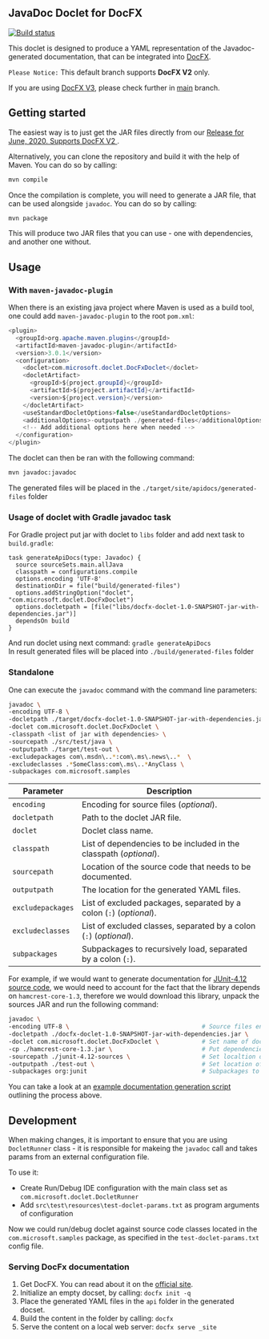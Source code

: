 
## JavaDoc Doclet for DocFX

[![Build status](https://apidrop.visualstudio.com/Toolshed/_apis/build/status/Toolshed-Maven-CI)](https://apidrop.visualstudio.com/Toolshed/_build/latest?definitionId=1633)

This doclet is designed to produce a YAML representation of the Javadoc-generated documentation, that can be integrated into [DocFX](https://dotnet.github.io/docfx/).

`Please Notice:` This default branch supports **DocFX V2** only.

If you are using [DocFX V3](https://github.com/dotnet/docfx/tree/v3), please check further in [main](https://github.com/docascode/docfx-doclet/tree/main) branch.

## Getting started

The easiest way is to just get the JAR files directly from our [Release for June, 2020. Supports DocFX V2
](https://github.com/docascode/docfx-doclet/releases/tag/143274).

Alternatively, you can clone the repository and build it with the help of Maven. You can do so by calling: 

```bash
mvn compile
```

Once the compilation is complete, you will need to generate a JAR file, that can be used alongside `javadoc`. You can do so by calling:

```bash
mvn package
```

This will produce two JAR files that you can use - one with dependencies, and another one without.


## Usage 

### With `maven-javadoc-plugin`

When there is an existing java project where Maven is used as a build tool, one could add `maven-javadoc-plugin` to the root `pom.xml`:

```java
<plugin>
  <groupId>org.apache.maven.plugins</groupId>
  <artifactId>maven-javadoc-plugin</artifactId>
  <version>3.0.1</version>
  <configuration>
    <doclet>com.microsoft.doclet.DocFxDoclet</doclet>
    <docletArtifact>
      <groupId>${project.groupId}</groupId>
      <artifactId>${project.artifactId}</artifactId>
      <version>${project.version}</version>
    </docletArtifact>
    <useStandardDocletOptions>false</useStandardDocletOptions>
    <additionalOptions>-outputpath ./generated-files</additionalOptions>
    <!-- Add additional options here when needed -->
  </configuration>
</plugin>
```

The doclet can then be ran with the following command: 

```bash
mvn javadoc:javadoc
```

The generated files will be placed in the `./target/site/apidocs/generated-files` folder  

### Usage of doclet with Gradle javadoc task

For Gradle project put jar with doclet to `libs` folder and add next task to `build.gradle`:

    task generateApiDocs(type: Javadoc) {
      source sourceSets.main.allJava
      classpath = configurations.compile
      options.encoding 'UTF-8'
      destinationDir = file("build/generated-files")
      options.addStringOption("doclet", "com.microsoft.doclet.DocFxDoclet")
      options.docletpath = [file("libs/docfx-doclet-1.0-SNAPSHOT-jar-with-dependencies.jar")]
      dependsOn build
    }

And run doclet using next command: `gradle generateApiDocs`  
In result generated files will be placed into `./build/generated-files` folder  

### Standalone

One can execute the `javadoc` command with the command line parameters:

```bash
javadoc \
-encoding UTF-8 \
-docletpath ./target/docfx-doclet-1.0-SNAPSHOT-jar-with-dependencies.jar \
-doclet com.microsoft.doclet.DocFxDoclet \
-classpath <list of jar with dependencies> \
-sourcepath ./src/test/java \
-outputpath ./target/test-out \
-excludepackages com\.msdn\..*:com\.ms\.news\..*  \
-excludeclasses .*SomeClass:com\.ms\..*AnyClass \
-subpackages com.microsoft.samples
```

| Parameter | Description |
|-----------|-------------|
| `encoding` | Encoding for source files (_optional_). |
| `docletpath` | Path to the doclet JAR file. |
| `doclet` | Doclet class name. |
| `classpath` | List of dependencies to be included in the classpath (_optional_). |
| `sourcepath` | Location of the source code that needs to be documented. |
| `outputpath` | The location for the generated YAML files. |
| `excludepackages` | List of excluded packages, separated by a colon (`:`) (_optional_). |
| `excludeclasses` | List of excluded classes, separated by a colon (`:`) (_optional_). |
| `subpackages` | Subpackages to recursively load, separated by a colon (`:`). |


For example, if we would want to generate documentation for [JUnit-4.12 source code](https://mvnrepository.com/artifact/junit/junit/4.12), we would need to account for the fact that the library depends on `hamcrest-core-1.3`, therefore we would download this library, unpack the sources JAR and run the following command:

```bash
javadoc \
-encoding UTF-8 \                                     # Source files encoding
-docletpath ./docfx-doclet-1.0-SNAPSHOT-jar-with-dependencies.jar \     # Set path to jar with doclet
-doclet com.microsoft.doclet.DocFxDoclet \            # Set name of doclet class
-cp ./hamcrest-core-1.3.jar \                         # Put dependencies into classpath
-sourcepath ./junit-4.12-sources \                    # Set localtion of jar with sources 
-outputpath ./test-out \                              # Set location of output files
-subpackages org:junit                                # Subpackages to recursively load separated by ':'
```

You can take a look at an [example documentation generation script](https://github.com/dendeli-msft/docfx-doclet/blob/master/sandbox/generate-yml-files.bat) outlining the process above.


## Development

When making changes, it is important to ensure that you are using `DocletRunner` class - it is responsible for makeing the `javadoc` call and takes params from an external configuration file.

To use it:  

- Create Run/Debug IDE configuration with the main class set as `com.microsoft.doclet.DocletRunner`
- Add `src\test\resources\test-doclet-params.txt` as program arguments of configuration

Now we could run/debug doclet against source code classes located in the `com.microsoft.samples` package, as specified in the `test-doclet-params.txt` config file.


### Serving DocFx documentation

1. Get DocFX. You can read about it on the [official site](https://dotnet.github.io/docfx/).
2. Initialize an empty docset, by calling: `docfx init -q`
3. Place the generated YAML files in the `api` folder in the generated docset.
4. Build the content in the folder by calling: `docfx`
5. Serve the content on a local web server: `docfx serve _site`
